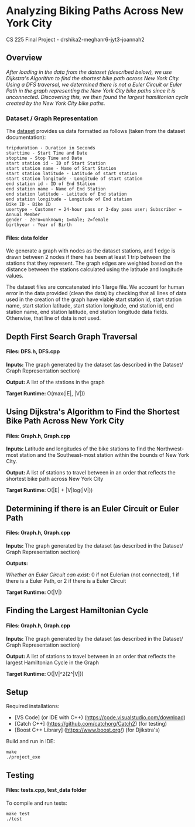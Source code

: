 # Analyzing Biking Paths Across New York City
CS 225 Final Project -  drshika2-meghanr6-jyt3-joannah2
 
## Overview ##
<i> After loading in the data from the dataset (described below), we use Dijkstra's Algorithm to find the shortest bike path across New York City. Using a DFS traversal, we determined there is not a Euler Circuit or Euler Path in the graph representing the New York City bike paths since it is unconnected. Discovering this, we then found the largest hamiltonian cycle created by the New York City bike paths. </i>
 
### Dataset / Graph Representation ###
The [dataset](https://www.kaggle.com/vineethakkinapalli/citibike-bike-sharingnewyork-cityjan-to-apr-2021) provides us data formatted as follows (taken from the dataset documentation):
```
tripduration - Duration in Seconds
starttime - Start Time and Date
stoptime - Stop Time and Date
start station id - ID of Start Station
start station name - Name of Start Station
start station latitude - Latitude of start station
start station longitude - Longitude of start station
end station id - ID of End Station
end station name - Name of End Station
end station latitude - Latitude of End station
end station longitude - Longitude of End station
Bike ID - Bike ID
usertype - Customer = 24-hour pass or 3-day pass user; Subscriber = Annual Member
gender - Zero=unknown; 1=male; 2=female
birthyear - Year of Birth
```
#### Files: data folder
We generate a graph with nodes as the dataset stations, and 1 edge is drawn between 2 nodes if there has been at least 1 trip between the stations that they represent. The graph edges are weighted based on the distance between the stations calculated using the latitude and longitude values.

The dataset files are concatenated into 1 large file. We account for human error in the data provided (clean the data) by checking that all lines of data used in the creation of the graph have viable start station id, start station name, start station latitude, start station longitude, end station id, end station name, end station latitude, end station longitude data fields. Otherwise, that line of data is not used.
 
## Depth First Search Graph Traversal #
#### Files: DFS.h, DFS.cpp
  <b> Inputs: </b> The graph generated by the dataset (as described in the Dataset/ Graph Representation section)
 
 
  <b> Output: </b> A list of the stations in the graph
 
 
  <b> Target Runtime: </b> O(max(|E|, |V|))
 
## Using Dijkstra's Algorithm to Find the Shortest Bike Path Across New York City ##
#### Files: Graph.h, Graph.cpp
  <b> Inputs: </b> Latitude and longitudes of the bike stations to find the Northwest-most station and the Southeast-most station within the bounds of New York City.
 
 
  <b> Output: </b> A list of stations to travel between in an order that reflects the shortest bike path across New York City
 
 
  <b> Target Runtime: </b> O(|E| + |V|log(|V|))
 
## Determining if there is an Euler Circuit or Euler Path ##
#### Files: Graph.h, Graph.cpp
 
  <b> Inputs: </b> The graph generated by the dataset (as described in the Dataset/ Graph Representation section)
 
 
  <b> Outputs: </b>
 
  <i>Whether an Euler Circuit can exist: </i> 0 if not Eulerian (not connected), 1 if there is a Euler Path, or 2 if there is a Euler Circuit
 
  <b> Target Runtime: </b> O(|V|)
 
 
## Finding the Largest Hamiltonian Cycle ##
#### Files: Graph.h, Graph.cpp
  <b> Inputs: </b> The graph generated by the dataset (as described in the Dataset/ Graph Representation section)
 
 
  <b> Output: </b> A list of stations to travel between in an order that reflects the largest Hamiltonian Cycle in the Graph
 
 
  <b> Target Runtime: </b> O(|V|^2(2^|V|))
 
## Setup ##
Required installations:
* [VS Code] (or IDE with C++) (https://code.visualstudio.com/download)
* [Catch C++] (https://github.com/catchorg/Catch2) (for testing)
* [Boost C++ Library] (https://www.boost.org/) (for Djikstra's)
 
Build and run in IDE:
```
make
./project_exe
```
 
## Testing ##
#### Files: tests.cpp, test_data folder
To compile and run tests:
```
make test
./test
```

